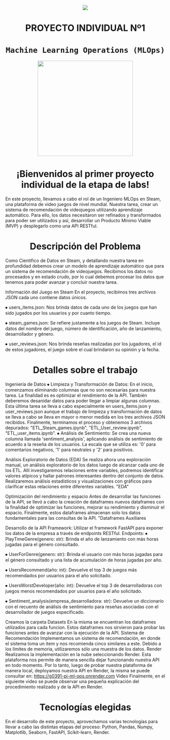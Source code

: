 <p align=center><img src=https://d31uz8lwfmyn8g.cloudfront.net/Assets/logo-henry-white-lg.png><p>

# <h1 align=center> **PROYECTO INDIVIDUAL Nº1** </h1>

# <h1 align=center>**`Machine Learning Operations (MLOps)`**</h1>

<p align="center">
<img src="https://user-images.githubusercontent.com/67664604/217914153-1eb00e25-ac08-4dfa-aaf8-53c09038f082.png"  height=300>
</p>

<h1 align=center>¡Bienvenidos al primer proyecto individual de la etapa de labs! </h1>

En este proyecto, llevamos a cabo el rol de un Ingeniero MLOps en Steam, una plataforma de video juegos de nivel mundial. Nuestra tarea, crear un sistema de recomendación de videojuegos utilizando aprendizaje automático. Para ello, los datos necesitaron ser refinados y transformados para poder ser utilizados y así, desarrollar un Producto Mínimo Viable (MVP) y desplegarlo como una API RESTful.

<h1 align=center>Descripción del Problema</h1>

Como Científico de Datos en Steam, y detallando nuestra tarea en profundidad debemos crear un modelo de aprendizaje automático que para un sistema de recomendación de videojuegos. Recibimos los datos no procesados y en estado crudo, por lo cual debemos procesar los datos que tenemos para poder avanzar y concluir nuestra tarea. 

Información del Juego en Steam
En el proyecto, recibimos tres archivos JSON cada uno contiene datos únicos. 

⦁	users_items.json: Nos brinda datos de cada uno de los juegos que han sido jugados por los usuarios y por cuanto tiempo.

⦁	steam_games.json: Se refiere justamente a los juegos de Steam. Incluye datos del nombre del juego, número de identificación, año de lanzamiento, desarrollador y género. 

⦁	user_reviews.json: Nos brinda reseñas realizadas por los jugadores, el id de estos jugadores, el juego sobre el cual brindaron su opinión y la fecha.

<h1 align=center>Detalles sobre el trabajo</h1>
Ingeniería de Datos
⦁	Limpieza y Transformación de Datos: En el inicio, comenzamos eliminando columnas que no son necesarias para nuestra tarea. La finalidad es es optimizar el rendimiento de la API. También deberemos desanidar datos para poder llegar a limpiar algunas columnas. Esta última tarea se lleva a cabo especialmente en users_items.json y user_reviews.json aunque el trabajo de limpieza y transformación de datos se lleva a cabo se lleva en mayor o menor medida en los tres archivos JSON recibidos. Finalmente, terminamos el proceso y obtenemos 3 archivos depurados: "ETL_Steam_games.ipynb", "ETL_User_review.ipynb", "ETL_user_items.ipynb". 
⦁	Análisis de Sentimiento: Se crea una nueva columna llamada 'sentiment_analysis', aplicando análisis de sentimiento de acuerdo a la reseña de los usuarios. La escala que se utiliza es: '0' para comentarios negativos, '1' para neutrales y '2' para positivos.

Análisis Exploratorio de Datos (EDA)
Se realiza ahora una exploración manual, un análisis exploratorio de los datos luego de alcanzar cada uno de los ETL. Allí investigaremos relaciones entre variables, podremos  identificar valores atípicos y hallar patrones interesantes dentro del conjunto de datos. Realizaremos análisis estadísticos y visualizaciones con gráficos para clarificar estas relaciones entre diferentes variables. "EDA"

Optimización del rendimiento y espacio
Antes de desarrollar las funciones de la API, se llevó a cabo la creación de dataframes nuevos dataframes con la finalidad de optimizar las funciones, mejorar su rendimiento y disminuir el espacio. Finalmente, estos dataframes almacenan solo los datos fundamentales para las consultas de la API. "Dataframes Auxiliares

Desarrollo de la API
Framework: Utilizar el framework FastAPI para exponer los datos de la empresa a través de endpoints RESTful.
Endpoints:
⦁	PlayTimeGenre(genero: str): Brinda el año de lanzamiento con más horas jugadas para el género consultado.

⦁	UserForGenre(genero: str): Brinda el usuario con más horas jugadas para el género consultado y una lista de acumulación de horas jugadas por año.

⦁	UsersRecommend(año: int): Devuelve el top 3 de juegos más recomendados por usuarios para el año solicitado.

⦁	UsersWorstDeveloper(año: int): Devuelve el top 3 de desarrolladoras con juegos menos recomendados por usuarios para el año solicitado.

⦁	Sentiment_analysis(empresa_desarrolladora: str): Devuelve un diccionario con el recuento de análisis de sentimiento para reseñas asociadas con el desarrollador de juegos especificado.

Creamos la carpeta Datasets
En la misma se encuentran los dataframes utilizados para cada funcion. Estos dataframes nos sirvieron para probar las funciones antes de avanzar con la ejecución de la API. 
Sistema de Recomendación
Implementamos un sistema de recomendación, en donde el sistema toma un item y nos recomienda cinco similares a este. Debido a los límites de memoria, utilizaremos sólo una muestra de los datos. 
Render
Realizamos la implementación en la nube seleccionando Render. Esta plataforma nos permite de manera sencilla dejar funcionando nuestra API en todo momento. Por lo tanto, luego de probar nuestra plataforma de manera local, deployamos nuestra API en Render, la misma se puede consultar en: https://g0391-pi-ml-ops.onrender.com
Video
Finalmente, en el siguiente video se puede observar una pequeña explicación del procedimiento realizado y de la API en Render. 

<h1 align=center>Tecnologías elegidas</h1>
En el desarrollo de este proyecto, aprovechamos varias tecnologías para llevar a cabo las distintas etapas del proceso:
Python, Pandas, Numpy, Matplotlib, Seaborn, FastAPI, Scikit-learn, Render.

